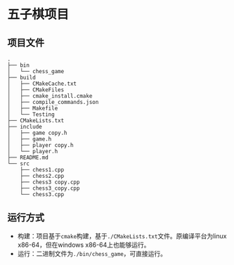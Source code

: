# 五子棋项目

## 项目文件

```
.
├── bin
│   └── chess_game
├── build
│   ├── CMakeCache.txt
│   ├── CMakeFiles
│   ├── cmake_install.cmake
│   ├── compile_commands.json
│   ├── Makefile
│   └── Testing
├── CMakeLists.txt
├── include
│   ├── game copy.h
│   ├── game.h
│   ├── player copy.h
│   └── player.h
├── README.md
└── src
    ├── chess1.cpp
    ├── chess2.cpp
    ├── chess3 copy.cpp
    ├── chess3_copy.cpp
    └── chess3.cpp
```

## 运行方式

- 构建：项目基于`cmake`构建，基于`./CMakeLists.txt`文件。原编译平台为linux x86-64，但在windows x86-64上也能够运行。
- 运行：二进制文件为`./bin/chess_game`，可直接运行。

